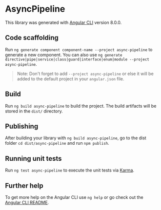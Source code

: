 # AsyncPipeline

This library was generated with [Angular CLI](https://github.com/angular/angular-cli) version 8.0.0.

## Code scaffolding

Run `ng generate component component-name --project async-pipeline` to generate a new component. You can also use `ng generate directive|pipe|service|class|guard|interface|enum|module --project async-pipeline`.
> Note: Don't forget to add `--project async-pipeline` or else it will be added to the default project in your `angular.json` file. 

## Build

Run `ng build async-pipeline` to build the project. The build artifacts will be stored in the `dist/` directory.

## Publishing

After building your library with `ng build async-pipeline`, go to the dist folder `cd dist/async-pipeline` and run `npm publish`.

## Running unit tests

Run `ng test async-pipeline` to execute the unit tests via [Karma](https://karma-runner.github.io).

## Further help

To get more help on the Angular CLI use `ng help` or go check out the [Angular CLI README](https://github.com/angular/angular-cli/blob/master/README.md).

